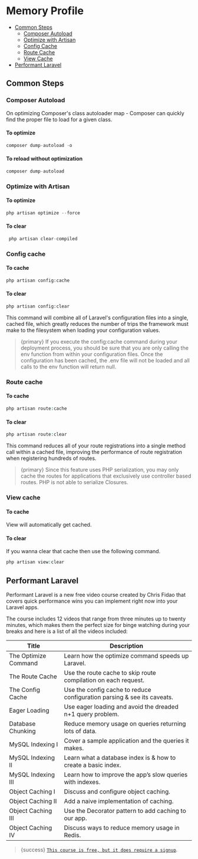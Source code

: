 # Memory Profile
- [Common Steps](#common-steps)
    - [Composer Autoload](#composer-autoload)
    - [Optimize with Artisan](#artisan-optimize)
    - [Config Cache](#config-cache)
    - [Route Cache](#route-cache)
    - [View Cache](#view-cache)
- [Performant Laravel](#laravel-perf)

<a name="common-steps"></a>
## Common Steps

<a name="composer-autoload"></a>
### Composer Autoload
On optimizing Composer's class autoloader map - Composer can quickly find the proper file to load for a given class.
#### To optimize
```php
composer dump-autoload -o
```
#### To reload without optimization
```php
composer dump-autoload
```
<a name="artisan-optimize"></a>
### Optimize with Artisan
#### To optimize
```php
php artisan optimize --force
```
#### To clear
```php   
 php artisan clear-compiled
```
<a name="config-cache"></a>
### Config cache
#### To cache
 ```php 
 php artisan config:cache  
 ```
#### To clear
```php
php artisan config:clear
```
This command will combine all of Laravel's configuration files into a single, cached file, which greatly reduces the number of trips the framework must make to the filesystem when loading your configuration values.
    
> {primary} If you execute the config:cache command during your deployment process, you should be sure that you are only calling the env function from within your configuration files. Once the configuration has been cached, the .env file will not be loaded and all calls to the env function will return null.

<a name="route-cache"></a> 
### Route cache
#### To cache
```php
php artisan route:cache
```

#### To clear
```php
php artisan route:clear
```
This command reduces all of your route registrations into a single method call within a cached file, improving the performance of route registration when registering hundreds of routes.

> {primary} Since this feature uses PHP serialization, you may only cache the routes for applications that exclusively use controller based routes. PHP is not able to serialize Closures.

<a name="view-cache"></a>   
### View cache
#### To cache
View will automatically get cached. 
#### To clear
If you wanna clear that cache then use the following command.
```php
php artisan view:clear
```
<a name="laravel-perf"></a>
## Performant Laravel
Performant Laravel is a new free video course created by Chris Fidao that covers quick performance wins you can implement right now into your Laravel apps.

The course includes 12 videos that range from three minutes up to twenty minutes, which makes them the perfect size for binge watching during your breaks and here is a list of all the videos included:

| Title | Description|
| --- | --- |
| The Optimize Command | Learn how the optimize command speeds up Laravel. |
| The Route Cache | Use the route cache to skip route compilation on each request. |
| The Config Cache | Use the config cache to reduce configuration parsing & see its caveats. |
| Eager Loading | Use eager loading and avoid the dreaded n+1 query problem. |
| Database Chunking | Reduce memory usage on queries returning lots of data. |
| MySQL Indexing I | Cover a sample application and the queries it makes. |
| MySQL Indexing II | Learn what a database index is & how to create a basic index. |
| MySQL Indexing III | Learn how to improve the app’s slow queries with indexes. |
| Object Caching I | Discuss and configure object caching. |
| Object Caching II | Add a naive implementation of caching. |
| Object Caching III | Use the Decorator pattern to add caching to our app. |
| Object Caching IV | Discuss ways to reduce memory usage in Redis. |

> {success} [`This course is free, but it does require a signup`](https://serversforhackers.com/laravel-perf).

